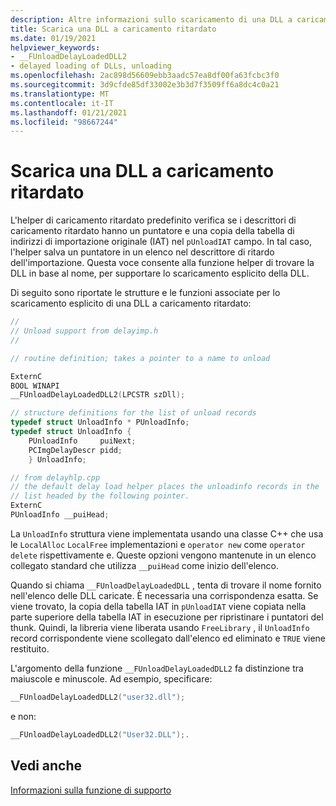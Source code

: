 ```yaml
---
description: Altre informazioni sullo scaricamento di una DLL a caricamento ritardato
title: Scarica una DLL a caricamento ritardato
ms.date: 01/19/2021
helpviewer_keywords:
- __FUnloadDelayLoadedDLL2
- delayed loading of DLLs, unloading
ms.openlocfilehash: 2ac898d56609ebb3aadc57ea8df00fa63fcbc3f0
ms.sourcegitcommit: 3d9cfde85df33002e3b3d7f3509ff6a8dc4c0a21
ms.translationtype: MT
ms.contentlocale: it-IT
ms.lasthandoff: 01/21/2021
ms.locfileid: "98667244"
---
```

# <a name="unload-a-delay-loaded-dll"></a>Scarica una DLL a caricamento ritardato

L'helper di caricamento ritardato predefinito verifica se i descrittori di caricamento ritardato hanno un puntatore e una copia della tabella di indirizzi di importazione originale (IAT) nel `pUnloadIAT` campo. In tal caso, l'helper salva un puntatore in un elenco nel descrittore di ritardo dell'importazione. Questa voce consente alla funzione helper di trovare la DLL in base al nome, per supportare lo scaricamento esplicito della DLL.

Di seguito sono riportate le strutture e le funzioni associate per lo scaricamento esplicito di una DLL a caricamento ritardato:

```cpp
//
// Unload support from delayimp.h
//

// routine definition; takes a pointer to a name to unload

ExternC
BOOL WINAPI
__FUnloadDelayLoadedDLL2(LPCSTR szDll);

// structure definitions for the list of unload records
typedef struct UnloadInfo * PUnloadInfo;
typedef struct UnloadInfo {
    PUnloadInfo     puiNext;
    PCImgDelayDescr pidd;
    } UnloadInfo;

// from delayhlp.cpp
// the default delay load helper places the unloadinfo records in the
// list headed by the following pointer.
ExternC
PUnloadInfo __puiHead;
```

La `UnloadInfo` struttura viene implementata usando una classe C++ che usa le `LocalAlloc` `LocalFree` implementazioni e `operator new` come `operator delete` rispettivamente e. Queste opzioni vengono mantenute in un elenco collegato standard che utilizza `__puiHead` come inizio dell'elenco.

Quando si chiama `__FUnloadDelayLoadedDLL` , tenta di trovare il nome fornito nell'elenco delle DLL caricate. È necessaria una corrispondenza esatta. Se viene trovato, la copia della tabella IAT in `pUnloadIAT` viene copiata nella parte superiore della tabella IAT in esecuzione per ripristinare i puntatori del thunk. Quindi, la libreria viene liberata usando `FreeLibrary` , il `UnloadInfo` record corrispondente viene scollegato dall'elenco ed eliminato e `TRUE` viene restituito.

L'argomento della funzione `__FUnloadDelayLoadedDLL2` fa distinzione tra maiuscole e minuscole. Ad esempio, specificare:

```cpp
__FUnloadDelayLoadedDLL2("user32.dll");
```

e non:

```cpp
__FUnloadDelayLoadedDLL2("User32.DLL");.
```

## <a name="see-also"></a>Vedi anche

[Informazioni sulla funzione di supporto](understanding-the-helper-function.md)
